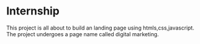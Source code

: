 # Internship
This project is all about to build an landing page using htmls,css,javascript.
The project undergoes a page name called digital marketing.
